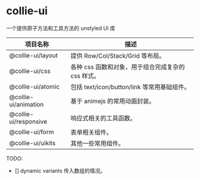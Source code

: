 # collie-ui

一个提供原子方法和工具方法的 unstyled UI 库

| 项目名称 | 描述 |
| --- | --- |
| @collie-ui/layout | 提供 Row/Col/Stack/Grid 等布局。 |
| @collie-ui/css | 各种 css 函数和对象，用于组合完成复杂的 css 样式。 |
| @collie-ui/atomic | 包括 text/icon/button/link 等常用基础组件。 |
| @collie-ui/animation | 基于 animejs 的常用动画封装。 |
| @collie-ui/responsive | 响应式相关的工具函数。 |
| @collie-ui/form | 表单相关组件。 |
| @collie-ui/uikits | 其他一些常用组件。 |


TODO:
- []  dynamic variants 传入数组的情况。

